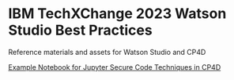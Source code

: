# IBM TechXChange 2023 Watson Studio Best Practices

Reference materials and assets for Watson Studio and CP4D

[Example Notebook for Jupyter Secure Code Techniques in CP4D](https://github.com/krondor/techxchange2023-ws-bp/blob/main/SecureCode.ipynb)
